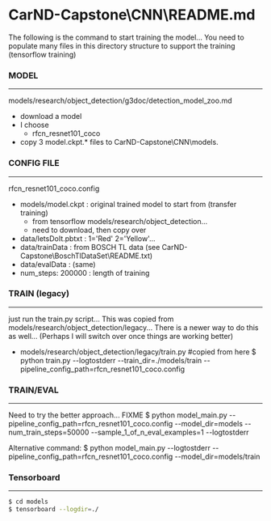 # CarND-Capstone\CNN\README.md


The following is the command to start training the model... You need to populate many files in this directory structure to support the training (tensorflow training)

### MODEL
***
models/research/object_detection/g3doc/detection_model_zoo.md
  - download a model  
  - I choose 
    - rfcn_resnet101_coco
  - copy 3 model.ckpt.* files to CarND-Capstone\CNN\models\.

### CONFIG FILE
***
rfcn_resnet101_coco.config
  - models/model.ckpt  : original trained model to start from (transfer training)
    - from tensorflow models/research/object_detection... 
    - need to download, then copy over
  - data/letsDoIt.pbtxt : 1='Red' 2='Yellow'...
  - data/trainData      : from BOSCH TL data (see CarND-Capstone\BoschTlDataSet\README.txt)
  - data/evalData       : (same)
  - num_steps: 200000   : length of training  

### TRAIN (legacy)
***
just run the train.py script... This was copied from models/research/object_detection/legacy... There is a newer way to do this as well...  (Perhaps I will switch over once things are working better)
  - models/research/object_detection/legacy/train.py  #copied from here
$ python train.py --logtostderr --train_dir=./models/train --pipeline_config_path=rfcn_resnet101_coco.config

### TRAIN/EVAL
***
Need to try the better approach... FIXME
$ python model_main.py --pipeline_config_path=rfcn_resnet101_coco.config --model_dir=models --num_train_steps=50000 --sample_1_of_n_eval_examples=1 --logtostderr

Alternative command:
$ python model_main.py --logtostderr --pipeline_config_path=rfcn_resnet101_coco.config --model_dir=models/train 

### Tensorboard
***
```bash
$ cd models
$ tensorboard --logdir=./
```
